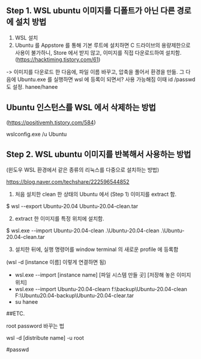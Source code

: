 ## Step 1. WSL ubuntu 이미지를 디폴트가 아닌 다른 경로에 설치 방법
1. WSL 설치
2. Ubuntu 를 Appstore 를 통해 기본 루트에 설치하면 C 드라이브의 용량제한으로 사용이 불가하니, Store 에서 받지 않고, 이미지를 직접 다운로드하여 설치함.
(https://hacktiming.tistory.com/61)

-> 이미지를 다운로드 한 다음에, 파일 이름 바꾸고, 압축을 풀어서 환경을 만듦. 
그 다음에 Ubuntu.exe 를 실행하면 wsl 에 등록이 되면서? 사용 가능해짐
이때 id /passwd 도 설정.  hanee/hanee


## Ubuntu 인스턴스를 WSL 에서 삭제하는 방법
(https://positivemh.tistory.com/584)

wslconfig.exe /u Ubuntu 


## Step 2. WSL ubuntu 이미지를 반복해서 사용하는 방법
(윈도우 WSL 환경에서 같은 종류의 리눅스를 다중으로 설치하는 방법)

https://blog.naver.com/techshare/222596544852

1. 처음 설치한 clean 한 상태의 Ubuntu 에서  (Step 1) 이미지를 extract 함. 

$ wsl --export Ubuntu-20.04 Ubuntu-20.04-clean.tar

2. extract 한 이미지를 특정 위치에 설치함. 

$ wsl.exe --import Ubuntu-20.04-clean .\Ubuntu-20.04-clean .\Ubuntu-20.04-clean.tar

3. 설치한 뒤에, 실행 명령어를 window terminal 의 새로운 profile 에 등록함

 (wsl -d [instance 이름] 이렇게 연결하면 됨)

- wsl.exe --import [instance name] [파일 시스템 만들 곳] [저장해 놓은 이미지 위치]
- wsl.exe --import Ubuntu-20.04-clearn f:\backup\Ubuntu-20.04-clean F:\Ubuntu20.04-backup\Ubuntu-20.04-clear.tar
- su hanee

##ETC.

root password 바꾸는 법

wsl -d [distribute name] -u root

#passwd

